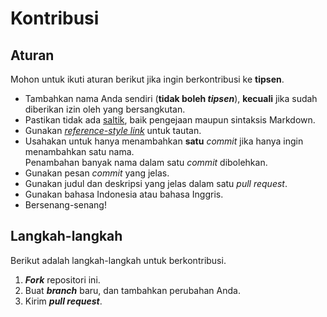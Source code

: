 # Kontribusi

## Aturan

Mohon untuk ikuti aturan berikut jika ingin berkontribusi ke **tipsen**.

- Tambahkan nama Anda sendiri (**tidak boleh *tipsen***),
  **kecuali** jika sudah diberikan izin oleh yang bersangkutan.
- Pastikan tidak ada [saltik][saltik], baik pengejaan maupun sintaksis Markdown.
- Gunakan [*reference-style link*][reference-style] untuk tautan.
- Usahakan untuk hanya menambahkan **satu** *commit*
  jika hanya ingin menambahkan satu nama.\
  Penambahan banyak nama dalam satu *commit* dibolehkan.
- Gunakan pesan *commit* yang jelas.
- Gunakan judul dan deskripsi yang jelas dalam satu *pull request*.
- Gunakan bahasa Indonesia atau bahasa Inggris.
- Bersenang-senang!

## Langkah-langkah

Berikut adalah langkah-langkah untuk berkontribusi.

1. ***Fork*** repositori ini.
2. Buat ***branch*** baru, dan tambahkan perubahan Anda.
3. Kirim ***pull request***.

[saltik]: https://kbbi.kemdikbud.go.id/entri/saltik
[reference-style]: https://www.markdownguide.org/basic-syntax/#reference-style-links
